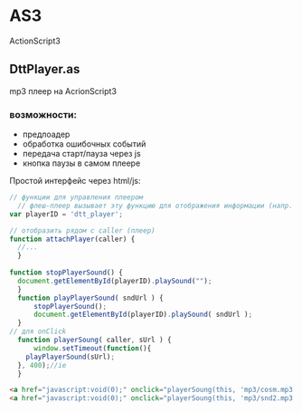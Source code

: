 # AS3
ActionScript3

## DttPlayer.as
mp3 плеер на AcrionScript3 

### возможности:
* предлоадер 
* обработка ошибочных событий 
* передача старт/пауза через js
* кнопка паузы в самом плеере

Простой интерфейс через html/js:
  
  ```javascript
  // функции для управления плеером
	// флеш-плеер вызывает эту функцию для отображения информации (напр. ошибок)
  var playerID = 'dtt_player'; 
  
  // отобразить рядом с caller (плеер)
  function attachPlayer(caller) {
    //...
	} 
	
  function stopPlayerSound() {
    document.getElementById(playerID).playSound("");
	}
	function playPlayerSound( sndUrl ) {
		stopPlayerSound();
		document.getElementById(playerID).playSound( sndUrl );
	}  
  // для onClick
	function playerSoung( caller, sUrl ) {
		window.setTimeout(function(){
      playPlayerSound(sUrl);
    }, 400);//ie
	} 
  ```
  ```html
  <a href="javascript:void(0);" onclick="playerSoung(this, 'mp3/cosm.mp3');return false;">Play Sound 1</a>
  <a href="javascript:void(0);" onclick="playerSoung(this, 'mp3/snd2.mp3');return false;">Play Sound 2</a>
  ```
    
  
